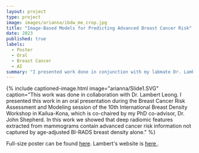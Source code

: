 ```yaml
---
layout: project
type: project
image: images/arianna/ibdw_me_crop.jpg
title: "Image-Based Models for Predicting Advanced Breast Cancer Risk"
date: 2023
published: true
labels:
  - Poster
  - Oral 
  - Breast Cancer
  - AI
summary: "I presented work done in conjunction with my labmate Dr. Lambert Leong on predicting advanced breast cancer from mammography imaging using deep radiomics at the International Breast Density Workshop in Kailua-Kona."
---
```

{% include captioned-image.html image="arianna/Slide1.SVG" caption="This work was done in collaboration with Dr. Lambert Leong. I presented this work in an oral presentation during the Breast Cancer Risk Assessment and Modeling session of the 10th International Breast Density Workshop in Kailua-Kona, which is co-chaired by my PhD co-advisor, Dr. John Shepherd. In this work we showed that deep radiomic features extracted from mammograms contain advanced cancer risk information not captured by age-adjusted BI-RADS breast density alone." %}

Full-size poster can be found <a href = "../resources/lleong_final_poster.pdf">here</a>. Lambert's website is <a href = "https://www.lambertleong.com/">here </a>.
 
